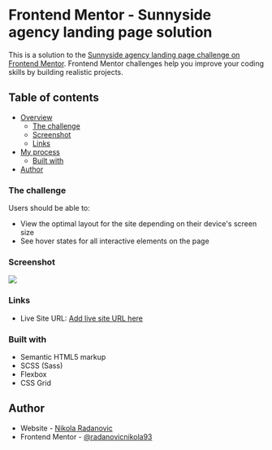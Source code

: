 # Frontend Mentor - Sunnyside agency landing page solution

This is a solution to the [Sunnyside agency landing page challenge on Frontend Mentor](https://www.frontendmentor.io/challenges/sunnyside-agency-landing-page-7yVs3B6ef). Frontend Mentor challenges help you improve your coding skills by building realistic projects.

## Table of contents

- [Overview](#overview)
  - [The challenge](#the-challenge)
  - [Screenshot](#screenshot)
  - [Links](#links)
- [My process](#my-process)
  - [Built with](#built-with)
- [Author](#author)


### The challenge

Users should be able to:

- View the optimal layout for the site depending on their device's screen size
- See hover states for all interactive elements on the page

### Screenshot

![](./screenshot.jpg)

### Links

- Live Site URL: [Add live site URL here](https://sunnyside-agency-nr.netlify.app/)

### Built with

- Semantic HTML5 markup
- SCSS (Sass)
- Flexbox
- CSS Grid

## Author

- Website - [Nikola Radanovic](https://www.nikola-radanovic.com)
- Frontend Mentor - [@radanovicnikola93](https://www.frontendmentor.io/profile/radanovicnikola93)
